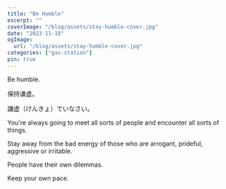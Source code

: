 ```yaml
---
title: "Be Humble"
excerpt: ""
coverImage: "/blog/assets/stay-humble-cover.jpg"
date: "2023-11-18"
ogImage:
  url: "/blog/assets/stay-humble-cover.jpg"
categories: ["gas-station"]
pin: true
---
```


Be humble.

保持谦虚。

謙虚（けんきょ）でいなさい。


You're always going to meet all sorts of people and encounter all sorts of things.

Stay away from the bad energy of those who are arrogant, prideful, aggressive or irritable.

People have their own dilemmas.

Keep your own pace.






